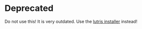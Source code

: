 # Deprecated
Do not use this! It is very outdated. Use the [lutris installer](git@github.com:pascalharp/gw2_on_linux.git) instead!
